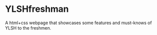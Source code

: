 # YLSHfreshman
A html+css webpage that showcases some features and must-knows of YLSH to the freshmen.
